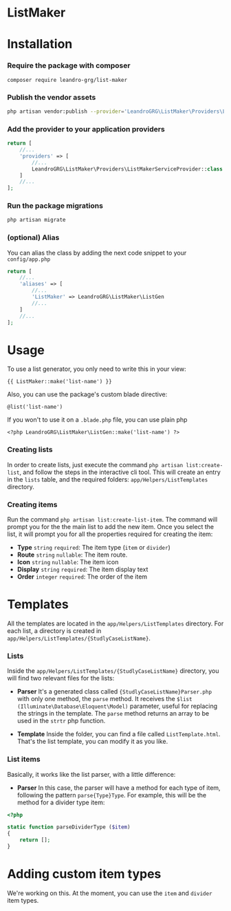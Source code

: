 # ListMaker

# Installation

### Require the package with composer
```
composer require leandro-grg/list-maker
```

### Publish the vendor assets
```bash
php artisan vendor:publish --provider='LeandroGRG\ListMaker\Providers\ListMakerServiceProvider'
```

### Add the provider to your application providers
```php
return [
    //...
    'providers' => [
        //...
        LeandroGRG\ListMaker\Providers\ListMakerServiceProvider::class
    ]
    //...
];
```

### Run the package migrations
```bash
php artisan migrate
```

### (optional) Alias
You can alias the class by adding the next code snippet to your `config/app.php`
```php
return [
    //...
    'aliases' => [
        //...
        'ListMaker' => LeandroGRG\ListMaker\ListGen
        //...
    ]
    //...
];
```

# Usage

To use a list generator, you only need to write this in your view:
```blade
{{ ListMaker::make('list-name') }}
```
Also, you can use the package's custom blade directive:
```blade
@list('list-name')
```
If you won't to use it on a `.blade.php` file, you can use plain php
```
<?php LeandroGRG\ListMaker\ListGen::make('list-name') ?>
```

### Creating lists
In order to create lists, just execute the command `php artisan list:create-list`,
and follow the steps in the interactive cli tool.
This will create an entry in the `lists` table, and the required folders:
`app/Helpers/ListTemplates` directory.

### Creating items
Run the command `php artisan list:create-list-item`. The command will prompt you for
the the main list to add the new item. Once you select the list, it will prompt you
for all the properties required for creating the item:
* **Type** `string` `required`: The item type (`item` or `divider`)
* **Route** `string` `nullable`: The item route.
* **Icon** `string` `nullable`: The item icon
* **Display** `string` `required`: The item display text
* **Order** `integer` `required`: The order of the item

# Templates
All the templates are located in the `app/Helpers/ListTemplates` directory.
For each list, a directory is created in `app/Helpers/ListTemplates/{StudlyCaseListName}`.

### Lists
Inside the `app/Helpers/ListTemplates/{StudlyCaseListName}` directory, you will
find two relevant files for the lists:
* **Parser**
    It's a generated class called `{StudlyCaseListName}Parser.php` with only one method,
    the `parse` method. It receives the `$list (Illuminate\Database\Eloquent\Model)`
    parameter, useful for replacing the strings in the template.
    The `parse` method returns an array to be used in the `strtr` php function.

* **Template**
    Inside the folder, you can find a file called `ListTemplate.html`. That's the
    list template, you can modify it as you like.

### List items
Basically, it works like the list parser, with a little difference:
* **Parser**
    In this case, the parser will have a method for each type of item, following the
    pattern `parse{Type}Type`. For example, this will be the method for a divider
    type item:
```php
<?php

static function parseDividerType ($item)
{
    return [];
}
```

# Adding custom item types
We're working on this. At the moment, you can use the `item` and `divider` item types.
